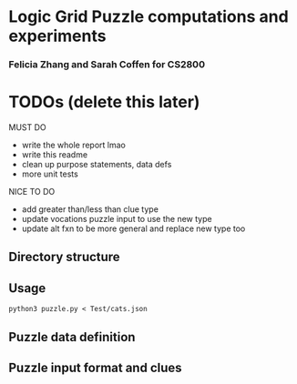 # Logic Grid Puzzle computations and experiments
### Felicia Zhang and Sarah Coffen for CS2800

# TODOs (delete this later)
MUST DO
- write the whole report lmao
- write this readme
- clean up purpose statements, data defs
- more unit tests

NICE TO DO
- add greater than/less than clue type
- update vocations puzzle input to use the new type
- update alt fxn to be more general and replace new type too

## Directory structure

## Usage
`python3 puzzle.py < Test/cats.json`

## Puzzle data definition

## Puzzle input format and clues
